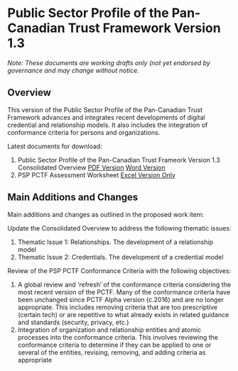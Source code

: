 # Public Sector Profile of the Pan-Canadian Trust Framework Version 1.3

*Note: These documents are working drafts only (not yet endorsed by governance and may change without notice.*

## Overview ##
This version of the Public Sector Profile of the Pan-Canadian Trust Framework advances and integrates recent developments of digital credential and relationship models. It also includes the integration of conformance criteria for persons and organizations.

Latest documents for download:

1. Public Sector Profile of the Pan-Canadian Trust Frameork Version 1.3 Consolidated Overview [PDF Version](./PSP-PCTF-V-1-3-Consultation-Draft-EN.pdf) [Word Version](./PSP-PCTF-V-1-3-Consultation-Draft-EN.docx)
2. PSP PCTF Assessment Worksheet [Excel Version Only](./PSP-PCTF-V-1.3-Assessment-Workbook.xlsx)



## Main Additions and Changes ## 
Main additions and changes as outlined in the proposed work item:

Update the Consolidated Overview to address the following thematic issues:
1.	Thematic Issue 1: Relationships. The development of a relationship model
2.	Thematic Issue 2: Credentials. The development of a credential model

Review of the PSP PCTF Conformance Criteria with the following objectives:
1.	A global review and ‘refresh’ of the conformance criteria considering the most recent version of the PCTF. Many of the conformance criteria have been unchanged since PCTF Alpha version (c.2016) and are no longer appropriate. This includes removing criteria that are too prescriptive (certain tech) or are repetitive to what already exists in related guidance and standards (security, privacy, etc.)
2.	Integration of organization and relationship entities and atomic processes into the conformance criteria. This involves reviewing the conformance criteria to determine if they can be applied to one or several of the entities, revising, removing, and adding criteria as appropriate
